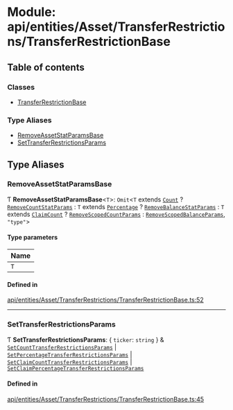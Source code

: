 # Module: api/entities/Asset/TransferRestrictions/TransferRestrictionBase

## Table of contents

### Classes

- [TransferRestrictionBase](../wiki/api.entities.Asset.TransferRestrictions.TransferRestrictionBase.TransferRestrictionBase)

### Type Aliases

- [RemoveAssetStatParamsBase](../wiki/api.entities.Asset.TransferRestrictions.TransferRestrictionBase#removeassetstatparamsbase)
- [SetTransferRestrictionsParams](../wiki/api.entities.Asset.TransferRestrictions.TransferRestrictionBase#settransferrestrictionsparams)

## Type Aliases

### RemoveAssetStatParamsBase

Ƭ **RemoveAssetStatParamsBase**<`T`\>: `Omit`<`T` extends [`Count`](../wiki/types.TransferRestrictionType#count) ? [`RemoveCountStatParams`](../wiki/api.procedures.types#removecountstatparams) : `T` extends [`Percentage`](../wiki/types.TransferRestrictionType#percentage) ? [`RemoveBalanceStatParams`](../wiki/api.procedures.types#removebalancestatparams) : `T` extends [`ClaimCount`](../wiki/types.TransferRestrictionType#claimcount) ? [`RemoveScopedCountParams`](../wiki/api.procedures.types#removescopedcountparams) : [`RemoveScopedBalanceParams`](../wiki/api.procedures.types#removescopedbalanceparams), ``"type"``\>

#### Type parameters

| Name |
| :------ |
| `T` |

#### Defined in

[api/entities/Asset/TransferRestrictions/TransferRestrictionBase.ts:52](https://github.com/PolymeshAssociation/polymesh-sdk/blob/3d14e829/src/api/entities/Asset/TransferRestrictions/TransferRestrictionBase.ts#L52)

___

### SetTransferRestrictionsParams

Ƭ **SetTransferRestrictionsParams**: { `ticker`: `string`  } & [`SetCountTransferRestrictionsParams`](../wiki/api.procedures.types.SetCountTransferRestrictionsParams) \| [`SetPercentageTransferRestrictionsParams`](../wiki/api.procedures.types.SetPercentageTransferRestrictionsParams) \| [`SetClaimCountTransferRestrictionsParams`](../wiki/api.procedures.types.SetClaimCountTransferRestrictionsParams) \| [`SetClaimPercentageTransferRestrictionsParams`](../wiki/api.procedures.types.SetClaimPercentageTransferRestrictionsParams)

#### Defined in

[api/entities/Asset/TransferRestrictions/TransferRestrictionBase.ts:45](https://github.com/PolymeshAssociation/polymesh-sdk/blob/3d14e829/src/api/entities/Asset/TransferRestrictions/TransferRestrictionBase.ts#L45)
